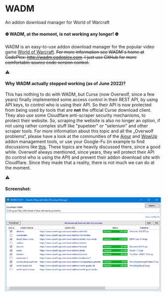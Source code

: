 # WADM
An addon download manager for World of Warcraft

#### ⛔ WADM, at the moment, is not working any longer! ⛔

WADM is an easy-to-use addon download manager for the popular video game [World of Warcraft](https://worldofwarcraft.com). ~~For more information see WADM´s home at CodePlex: http://wadm.codeplex.com. I just use GitHub for more comfortable source code version control.~~

⚠️

#### Why WADM actually stopped working (as of June 2022)?
This has nothing to do with WADM, but Curse (now Overwolf, since a few years) finally implemented some access control in their REST API, by using API keys, to control who is using their API. So their API is now protected from being used by tools that are __not__ the official Curse download client. They also use some Cloudflare anti-scraper security mechanisms, to protect their website. So, scraping the website is also no longer an option, if not using rather complex stuff like "pupeteer" or "selenium" and other scraper tools. For more information about this topic and all the „Overwolf problems“, please have a look at the communities of the [Ajour](https://github.com/ajour/ajour) and [WowUp](https://github.com/WowUp/WowUp) addon management tools, or use your Google-Fu (in example to find discussions like [this](https://github.com/ajour/ajour/issues/746). These topics are heavily discussed there, since a good while. Overwolf always mentioned, since years, they will protect their API (to control who is using the API) and prevent their addon download site with Cloudflare. Since they made that a reality, there is not much we can do at the moment.

⚠️

#### Screenshot:
![alt text](https://github.com/MBODM/WADM/blob/master/SCREENSHOT.png)
